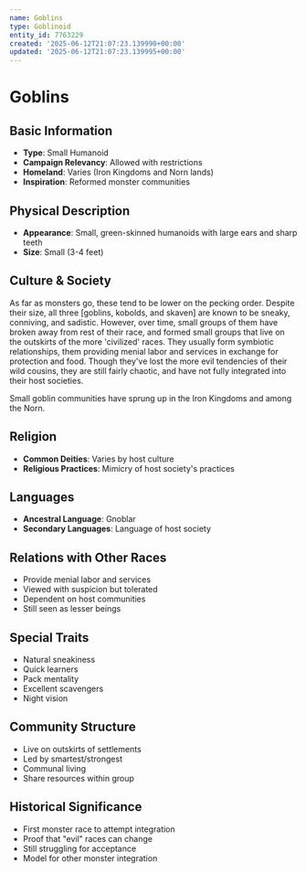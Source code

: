```yaml
---
name: Goblins
type: Goblinoid
entity_id: 7763229
created: '2025-06-12T21:07:23.139990+00:00'
updated: '2025-06-12T21:07:23.139995+00:00'
---
```


# Goblins

## Basic Information
- **Type**: Small Humanoid
- **Campaign Relevancy**: Allowed with restrictions
- **Homeland**: Varies (Iron Kingdoms and Norn lands)
- **Inspiration**: Reformed monster communities

## Physical Description
- **Appearance**: Small, green-skinned humanoids with large ears and sharp teeth
- **Size**: Small (3-4 feet)

## Culture & Society
As far as monsters go, these tend to be lower on the pecking order. Despite their size, all three [goblins, kobolds, and skaven] are known to be sneaky, conniving, and sadistic. However, over time, small groups of them have broken away from rest of their race, and formed small groups that live on the outskirts of the more 'civilized' races. They usually form symbiotic relationships, them providing menial labor and services in exchange for protection and food. Though they've lost the more evil tendencies of their wild cousins, they are still fairly chaotic, and have not fully integrated into their host societies.

Small goblin communities have sprung up in the Iron Kingdoms and among the Norn.

## Religion
- **Common Deities**: Varies by host culture
- **Religious Practices**: Mimicry of host society's practices

## Languages
- **Ancestral Language**: Gnoblar
- **Secondary Languages**: Language of host society

## Relations with Other Races
- Provide menial labor and services
- Viewed with suspicion but tolerated
- Dependent on host communities
- Still seen as lesser beings

## Special Traits
- Natural sneakiness
- Quick learners
- Pack mentality
- Excellent scavengers
- Night vision

## Community Structure
- Live on outskirts of settlements
- Led by smartest/strongest
- Communal living
- Share resources within group

## Historical Significance
- First monster race to attempt integration
- Proof that "evil" races can change
- Still struggling for acceptance
- Model for other monster integration